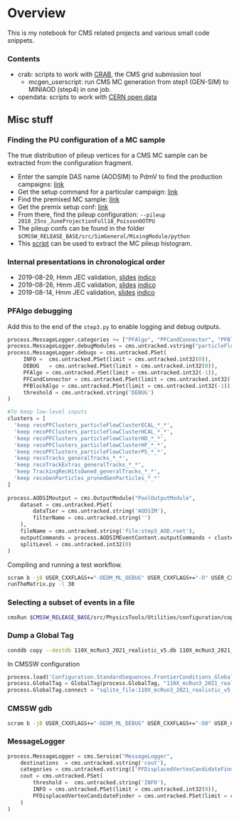 # Overview

This is my notebook for CMS related projects and various small code snippets.

### Contents

- crab: scripts to work with [CRAB](https://twiki.cern.ch/twiki/bin/view/CMSPublic/CRAB3ConfigurationFile), the CMS grid submission tool
  - mcgen_userscript: run CMS MC generation from step1 (GEN-SIM) to MINIAOD (step4) in one job.
- opendata: scripts to work with [CERN open data](http://opendata.cern.ch)

## Misc stuff
### Finding the PU configuration of a MC sample
The true distribution of pileup vertices for a CMS MC sample can be extracted from the configuration fragment. 

  - Enter the sample DAS name (AODSIM) to PdmV to find the production campaigns: [link](https://cms-pdmv.cern.ch/mcm/requests?produce=%2FVBFHToMuMu_M-125_TuneCP5_PSweights_13TeV_powheg_pythia8%2F*%2FAODSIM&page=0&shown=127)
  - Get the setup command for a particular campaign: [link](https://cms-pdmv.cern.ch/mcm/public/restapi/requests/get_setup/HIG-RunIIFall17DRPremix-04026)
  - Find the premixed MC sample: [link](https://cms-pdmv.cern.ch/mcm/requests?produce=%2FNeutrino_E-10_gun%2FRunIISummer17PrePremix-PUAutumn18_102X_upgrade2018_realistic_v15-v1%2FGEN-SIM-DIGI-RAW&page=0&shown=127)
  - Get the premix setup conf: [link](https://cms-pdmv.cern.ch/mcm/public/restapi/requests/get_setup/PPD-RunIISummer17PrePremix-00010)
  - From there, find the pileup configuration: `--pileup 2018_25ns_JuneProjectionFull18_PoissonOOTPU`
  - The pileup confs can be found in the folder `$CMSSW_RELEASE_BASE/src/SimGeneral/MixingModule/python`
  - This [script](https://github.com/UHH2/UHH2/blob/master/scripts/makeMCPileupHist.py) can be used to extract the MC pileup histogram.

### Internal presentations in chronological order

- 2019-08-29, Hmm JEC validation, [slides](https://indico.cern.ch/event/843650/contributions/3544420/attachments/1898929/3133828/2019_08_28_jecvalidation.pdf) [indico](https://indico.cern.ch/event/843650/)
- 2019-08-26, Hmm JEC validation, [slides](https://indico.cern.ch/event/843251/contributions/3539954/attachments/1897274/3130575/slides.pdf) [indico](https://indico.cern.ch/event/843251)
- 2019-08-14, Hmm JEC validation, [slides](https://indico.cern.ch/event/840943/contributions/3529969/attachments/1893494/3123355/slides.pdf) [indico](https://indico.cern.ch/event/840943)


### PFAlgo debugging

Add this to the end of the `step3.py` to enable logging and debug outputs.
```python
process.MessageLogger.categories += ["PFAlgo", "PFCandConnector", "PFBlockAlgo"]
process.MessageLogger.debugModules = cms.untracked.vstring("particleFlowTmp")
process.MessageLogger.debugs = cms.untracked.PSet(
     INFO =  cms.untracked.PSet(limit = cms.untracked.int32(0)),
     DEBUG   = cms.untracked.PSet(limit = cms.untracked.int32(0)),
     PFAlgo = cms.untracked.PSet(limit = cms.untracked.int32(-1)),
     PFCandConnector = cms.untracked.PSet(limit = cms.untracked.int32(-1)),
     PFBlockAlgo = cms.untracked.PSet(limit = cms.untracked.int32(-1)),
     threshold = cms.untracked.string('DEBUG')
)

#To keep low-level inputs
clusters = [
  'keep recoPFClusters_particleFlowClusterECAL_*_*', 
  'keep recoPFClusters_particleFlowClusterHCAL_*_*', 
  'keep recoPFClusters_particleFlowClusterHO_*_*', 
  'keep recoPFClusters_particleFlowClusterHF_*_*', 
  'keep recoPFClusters_particleFlowClusterPS_*_*',
  'keep recoTracks_generalTracks_*_*',
  'keep recoTrackExtras_generalTracks_*_*',
  'keep TrackingRecHitsOwned_generalTracks_*_*',
  'keep recoGenParticles_prunedGenParticles_*_*'
]
 
process.AODSIMoutput = cms.OutputModule("PoolOutputModule",
    dataset = cms.untracked.PSet(
        dataTier = cms.untracked.string('AODSIM'),
        filterName = cms.untracked.string('')
    ),
    fileName = cms.untracked.string('file:step3_AOD.root'),
    outputCommands = process.AODSIMEventContent.outputCommands + clusters,
    splitLevel = cms.untracked.int32(0)
)
```

Compiling and running a test workflow.
```bash
scram b -j8 USER_CXXFLAGS+="-DEDM_ML_DEBUG" USER_CXXFLAGS+="-O" USER_CXXFLAGS+="-g"
runTheMatrix.py -l 38
```

### Selecting a subset of events in a file

```bash
cmsRun $CMSSW_RELEASE_BASE/src/PhysicsTools/Utilities/configuration/copyPickMerge_cfg.py inputFiles=root://cms-xrd-global.cern.ch///store/relval/CMSSW_11_0_0_pre12/RelValTTbar_14TeV/GEN-SIM-DIGI-RAW/PU_110X_mcRun3_2021_realistic_v5-v1/20000/7CCD50E3-D786-4044-9CEF-793F6EC79183.root maxEvents=10
```


### Dump a Global Tag


```bash
conddb copy --destdb 110X_mcRun3_2021_realistic_v5.db 110X_mcRun3_2021_realistic_v5
```

In CMSSW configuration
```python
process.load('Configuration.StandardSequences.FrontierConditions_GlobalTag_cff')
process.GlobalTag = GlobalTag(process.GlobalTag, "110X_mcRun3_2021_realistic_v5", "")
process.GlobalTag.connect = "sqlite_file:110X_mcRun3_2021_realistic_v5.db"
```


### CMSSW gdb

```bash
scram b -j8 USER_CXXFLAGS+="-DEDM_ML_DEBUG" USER_CXXFLAGS+="-O0" USER_CXXFLAGS+="-g"
```

### MessageLogger 


```python
process.MessageLogger = cms.Service("MessageLogger",
    destinations  = cms.untracked.vstring('cout'),
    categories = cms.untracked.vstring(['PFDisplacedVertexCandidateFinder']),
    cout = cms.untracked.PSet(
        threshold =  cms.untracked.string('INFO'),
        INFO = cms.untracked.PSet(limit = cms.untracked.int32(0)),
        PFDisplacedVertexCandidateFinder = cms.untracked.PSet(limit = cms.untracked.int32(10000000)),
    )
)
```
